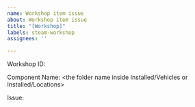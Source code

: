```yaml
---
name: Workshop item issue
about: Workshop item issue
title: "[Workshop]"
labels: steam-workshop
assignees: ''

---
```


Workshop ID:  <the number>

Component Name: <the folder name inside Installed/Vehicles or Installed/Locations>

Issue: <describe your issue here>
